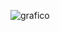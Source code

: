 ![grafico](https://github.com/AchcarLucas/Engenharia-F-sica-USP-/blob/master/Gerador-Gr%C3%A1fico/Figure_1.png?raw=true)
